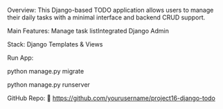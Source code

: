 Overview:
This Django-based TODO application allows users to manage their daily tasks with a minimal interface and backend CRUD support.

Main Features:
Manage task listIntegrated Django Admin


Stack:
Django
Templates & Views

Run App:

python manage.py migrate

python manage.py runserver

GitHub Repo:
🔗 https://github.com/yourusername/project16-django-todo


